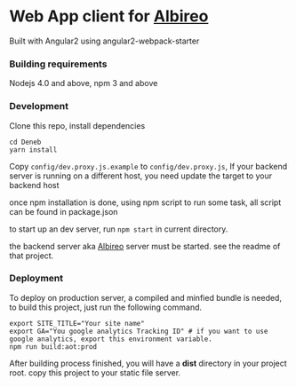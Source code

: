 # Web App client for [Albireo](https://github.com/lordfriend/Albireo)

Built with Angular2 using angular2-webpack-starter

### Building requirements

Nodejs 4.0 and above, npm 3 and above

### Development

Clone this repo, install dependencies

```shell
cd Deneb
yarn install
```

Copy `config/dev.proxy.js.example` to `config/dev.proxy.js`, If your backend server is running on a different host, you need update the target to your backend host

once npm installation is done, using npm script to run some task, all script can be found in package.json

to start up an dev server, run `npm start` in current directory.

the backend server aka [Albireo](https://github.com/lordfriend/Albireo) server must be started. see the readme of that project.

### Deployment

To deploy on production server, a compiled and minfied bundle is needed, to build this project, just run the following command.

```shell
export SITE_TITLE="Your site name"
export GA="You google analytics Tracking ID" # if you want to use google analytics, export this environment variable.
npm run build:aot:prod
```

After building process finished, you will have a **dist** directory in your project root. copy this project to your static file server.
